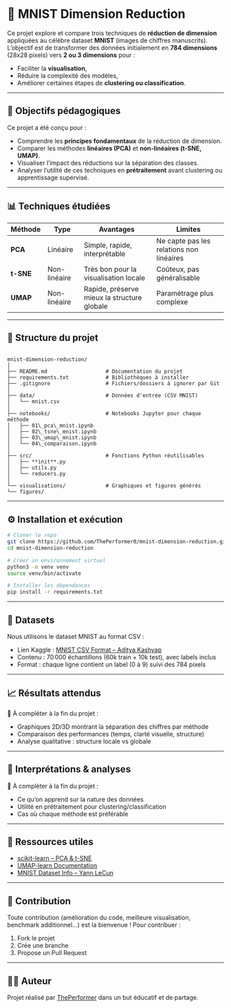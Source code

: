 # 🧠 MNIST Dimension Reduction

Ce projet explore et compare trois techniques de **réduction de dimension** appliquées au célèbre dataset **MNIST** (images de chiffres manuscrits). L’objectif est de transformer des données initialement en **784 dimensions** (28x28 pixels) vers **2 ou 3 dimensions** pour :
- Faciliter la **visualisation**,
- Réduire la complexité des modèles,
- Améliorer certaines étapes de **clustering ou classification**.

---

## 🎯 Objectifs pédagogiques

Ce projet a été conçu pour :
- Comprendre les **principes fondamentaux** de la réduction de dimension.
- Comparer les méthodes **linéaires (PCA)** et **non-linéaires (t-SNE, UMAP)**.
- Visualiser l’impact des réductions sur la séparation des classes.
- Analyser l’utilité de ces techniques en **prétraitement** avant clustering ou apprentissage supervisé.

---

## 📊 Techniques étudiées

| Méthode | Type | Avantages | Limites |
|--------|------|-----------|---------|
| **PCA** | Linéaire | Simple, rapide, interprétable | Ne capte pas les relations non linéaires |
| **t-SNE** | Non-linéaire | Très bon pour la visualisation locale | Coûteux, pas généralisable |
| **UMAP** | Non-linéaire | Rapide, préserve mieux la structure globale | Paramétrage plus complexe |

---

## 🧱 Structure du projet

```

mnist-dimension-reduction/
│
├── README.md                   # Documentation du projet
├── requirements.txt            # Bibliothèques à installer
├── .gitignore                  # Fichiers/dossiers à ignorer par Git
│
├── data/                       # Données d'entrée (CSV MNIST)
│   └── mnist.csv
│
├── notebooks/                  # Notebooks Jupyter pour chaque méthode
│   ├── 01\_pca\_mnist.ipynb
│   ├── 02\_tsne\_mnist.ipynb
│   ├── 03\_umap\_mnist.ipynb
│   └── 04\_comparaison.ipynb
│
├── src/                        # Fonctions Python réutilisables
│   ├── **init**.py
│   ├── utils.py
│   └── reducers.py
│
└── visualisations/             # Graphiques et figures générés
└── figures/

````

---

## ⚙️ Installation et exécution

```bash
# Cloner le repo
git clone https://github.com/ThePerformer0/mnist-dimension-reduction.git
cd mnist-dimension-reduction

# Créer un environnement virtuel
python3 -m venv venv
source venv/bin/activate

# Installer les dépendances
pip install -r requirements.txt
````

---

## 🧪 Datasets

Nous utilisons le dataset MNIST au format CSV :

* Lien Kaggle : [MNIST CSV Format – Aditya Kashyap](https://www.kaggle.com/datasets/adityaanilkashyap/the-mnist-dataset-in-csv-format)
* Contenu : 70 000 échantillons (60k train + 10k test), avec labels inclus
* Format : chaque ligne contient un label (0 à 9) suivi des 784 pixels

---

## 📈 Résultats attendus

📌 À compléter à la fin du projet :

* Graphiques 2D/3D montrant la séparation des chiffres par méthode
* Comparaison des performances (temps, clarté visuelle, structure)
* Analyse qualitative : structure locale vs globale

---

## 🧠 Interprétations & analyses

📌 À compléter à la fin du projet :

* Ce qu’on apprend sur la nature des données
* Utilité en prétraitement pour clustering/classification
* Cas où chaque méthode est préférable

---

## 🔗 Ressources utiles

* [scikit-learn – PCA & t-SNE](https://scikit-learn.org/stable/modules/manifold.html)
* [UMAP-learn Documentation](https://umap-learn.readthedocs.io/en/latest/)
* [MNIST Dataset Info – Yann LeCun](http://yann.lecun.com/exdb/mnist/)

---

## 🤝 Contribution

Toute contribution (amélioration du code, meilleure visualisation, benchmark additionnel…) est la bienvenue !
Pour contribuer :

1. Fork le projet
2. Crée une branche
3. Propose un Pull Request

---

## 🧑‍💻 Auteur

Projet réalisé par [ThePerformer](https://github.com/ThePerformer0) dans un but éducatif et de partage.
